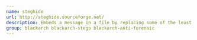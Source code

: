 ```yaml
---
name: steghide
url: http://steghide.sourceforge.net/
description: Embeds a message in a file by replacing some of the least significant bits.
group: blackarch blackarch-stego blackarch-anti-forensic
---
```


